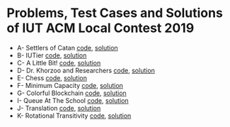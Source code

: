# Problems, Test Cases and Solutions of IUT ACM Local Contest 2019

* A- Settlers of Catan [code](A-%20Settlers%20of%20Catan/code), [solution](A-%20Settlers%20of%20Catan/README.md)
* B- IUTier [code](B-%20IUTier/code), [solution](B-%20IUTier/README.md)
* C- A Little Bit! [code](C-%20A%20Little%20Bit!/code), [solution](C-%20A%20Little%20Bit!/README.md)
* D- Dr. Khorzoo and Researchers [code](D-%20Dr.%20Khorzoo%20and%20Researchers/code), [solution](D-%20Dr.%20Khorzoo%20and%20Researchers/README.md)
* E- Chess [code](E-%20Chess/code), [solution](E-%20Chess/README.md)
* F- Minimum Capacity [code](F-%20Minimum%20Capacity/code), [solution](F-%20Minimum%20Capacity/README.md)
* G- Colorful Blockchain [code](G-%20Colorful%20Blockchain/code), [solution](G-%20Colorful%20Blockchain/README.md)
* I- Queue At The School [code](I-%20Queue%20At%20The%20School/code), [solution](Queue%20At%20The%20School/README.md)
* J- Translation [code](J-%20Translation/code), [solution](J-%20Translation/README.md)
* K- Rotational Transitivity [code](K-%20Rotational%20Transitivity/code), [solution](K-%20Rotational%20Transitivity/README.md)
